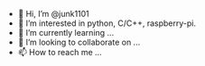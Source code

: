 - 👋 Hi, I’m @junk1101
- 👀 I’m interested in python, C/C++, raspberry-pi.
- 🌱 I’m currently learning ...
- 💞️ I’m looking to collaborate on ...
- 📫 How to reach me ...

<!---
junk1101/junk1101 is a ✨ special ✨ repository because its `README.md` (this file) appears on your GitHub profile.
You can click the Preview link to take a look at your changes.
--->
